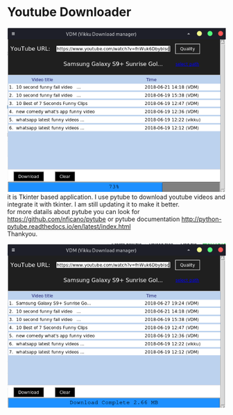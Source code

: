 # Youtube Downloader  
![VDM](https://github.com/Vikku14/tkinter_projects/blob/master/idm_image2.png)  
it is Tkinter based application.
I use pytube to download youtube videos and integrate it with tkinter.
I am still updating it to make it better.  
for more datails about pytube you can look for https://github.com/nficano/pytube
or pytube documentation http://python-pytube.readthedocs.io/en/latest/index.html  
Thankyou.  

![VDM](https://github.com/Vikku14/tkinter_projects/blob/master/idm_image3.png)
